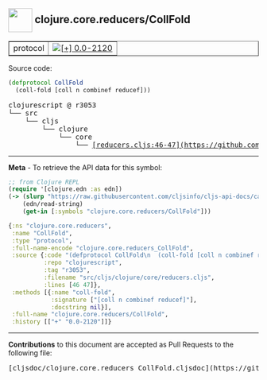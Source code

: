 ## <img width="48px" valign="middle" src="http://i.imgur.com/Hi20huC.png"> clojure.core.reducers/CollFold

 <table border="1">
<tr>

<td>protocol</td>
<td><a href="https://github.com/cljsinfo/cljs-api-docs/tree/0.0-2120"><img valign="middle" alt="[+] 0.0-2120" src="https://img.shields.io/badge/+-0.0--2120-lightgrey.svg"></a> </td>
</tr>
</table>






Source code:

```clj
(defprotocol CollFold
  (coll-fold [coll n combinef reducef]))
```

 <pre>
clojurescript @ r3053
└── src
    └── cljs
        └── clojure
            └── core
                └── <ins>[reducers.cljs:46-47](https://github.com/clojure/clojurescript/blob/r3053/src/cljs/clojure/core/reducers.cljs#L46-L47)</ins>
</pre>


---

__Meta__ - To retrieve the API data for this symbol:

```clj
;; from Clojure REPL
(require '[clojure.edn :as edn])
(-> (slurp "https://raw.githubusercontent.com/cljsinfo/cljs-api-docs/catalog/cljs-api.edn")
    (edn/read-string)
    (get-in [:symbols "clojure.core.reducers/CollFold"]))
```

```clj
{:ns "clojure.core.reducers",
 :name "CollFold",
 :type "protocol",
 :full-name-encode "clojure.core.reducers_CollFold",
 :source {:code "(defprotocol CollFold\n  (coll-fold [coll n combinef reducef]))",
          :repo "clojurescript",
          :tag "r3053",
          :filename "src/cljs/clojure/core/reducers.cljs",
          :lines [46 47]},
 :methods [{:name "coll-fold",
            :signature ["[coll n combinef reducef]"],
            :docstring nil}],
 :full-name "clojure.core.reducers/CollFold",
 :history [["+" "0.0-2120"]]}

```

---

__Contributions__ to this document are accepted as Pull Requests to the following file:

 <pre>
[cljsdoc/clojure.core.reducers_CollFold.cljsdoc](https://github.com/cljsinfo/cljs-api-docs/blob/master/cljsdoc/clojure.core.reducers_CollFold.cljsdoc)
</pre>


